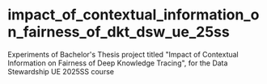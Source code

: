 # impact_of_contextual_information_on_fairness_of_dkt_dsw_ue_25ss
Experiments of Bachelor's Thesis project titled "Impact of Contextual Information on Fairness of Deep Knowledge Tracing", for the Data Stewardship UE 2025SS course
